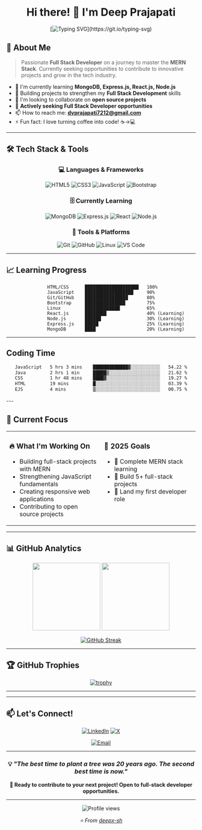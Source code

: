 <div align="center">

# Hi there! 👋 I'm Deep Prajapati
</div>
<div align="center">
  
[![Typing SVG](https://readme-typing-svg.herokuapp.com?font=Fira+Code&size=30&duration=3000&pause=1000&color=9D00FF&center=true&vCenter=true&width=600&lines=Full+Stack+Developer;MERN+Stack+Enthusiast;Always+Learning+New+Things;Open+to+Opportunities!)](https://git.io/typing-svg)

</div>

## 🚀 About Me

> Passionate **Full Stack Developer** on a journey to master the **MERN Stack**. Currently seeking opportunities to contribute to innovative projects and grow in the tech industry.

- 🔭 I'm currently learning **MongoDB, Express.js, React.js, Node.js**
- 🌱 Building projects to strengthen my **Full Stack Development** skills
- 👯 I'm looking to collaborate on **open source projects**
- 💼 **Actively seeking Full Stack Developer opportunities**
- 📫 How to reach me: **dvprajapati7212@gmail.com**
- ⚡ Fun fact: I love turning coffee into code! ☕→💻

---

## 🛠️ Tech Stack & Tools

<div align="center">

### 💻 Languages & Frameworks
![HTML5](https://img.shields.io/badge/HTML5-E34F26?style=for-the-badge&logo=html5&logoColor=white)
![CSS3](https://img.shields.io/badge/CSS3-1572B6?style=for-the-badge&logo=css3&logoColor=white)
![JavaScript](https://img.shields.io/badge/JavaScript-F7DF1E?style=for-the-badge&logo=javascript&logoColor=black)
![Bootstrap](https://img.shields.io/badge/Bootstrap-563D7C?style=for-the-badge&logo=bootstrap&logoColor=white)

### 🗄️ Currently Learning
![MongoDB](https://img.shields.io/badge/MongoDB-4EA94B?style=for-the-badge&logo=mongodb&logoColor=white)
![Express.js](https://img.shields.io/badge/Express.js-404D59?style=for-the-badge)
![React](https://img.shields.io/badge/React-20232A?style=for-the-badge&logo=react&logoColor=61DAFB)
![Node.js](https://img.shields.io/badge/Node.js-43853D?style=for-the-badge&logo=node.js&logoColor=white)

### 🔧 Tools & Platforms
![Git](https://img.shields.io/badge/Git-F05032?style=for-the-badge&logo=git&logoColor=white)
![GitHub](https://img.shields.io/badge/GitHub-100000?style=for-the-badge&logo=github&logoColor=white)
![Linux](https://img.shields.io/badge/Linux-FCC624?style=for-the-badge&logo=linux&logoColor=black)
![VS Code](https://img.shields.io/badge/Visual_Studio_Code-0078D4?style=for-the-badge&logo=visual%20studio%20code&logoColor=white)

</div>

---

## 📈 Learning Progress

<div align="center">

```text
 HTML/CSS      ████████████████████   100%
JavaScript    ██████████████████     90%
Git/GitHub    ████████████████       80%
Bootstrap     ███████████████        75%
Linux         █████████████          65%
           React.js      ████████               40% (Learning)
           Node.js       ██████                 30% (Learning)
           Express.js    █████                  25% (Learning)
           MongoDB       ████                   20% (Learning)
```

</div>

---
## Coding Time
<div align="center">
<!--START_SECTION:waka-->

```txt
JavaScript   5 hrs 3 mins    █████████████▓░░░░░░░░░░░   54.22 %
Java         2 hrs 1 min     █████▒░░░░░░░░░░░░░░░░░░░   21.62 %
CSS          1 hr 48 mins    ████▓░░░░░░░░░░░░░░░░░░░░   19.27 %
HTML         19 mins         █░░░░░░░░░░░░░░░░░░░░░░░░   03.39 %
EJS          4 mins          ▒░░░░░░░░░░░░░░░░░░░░░░░░   00.75 %
```

<!--END_SECTION:waka-->
</div>
---

## 🎯 Current Focus

<div align="center">
  
<table>
<tr>
<td width="50%" valign="top">

### 🔥 What I'm Working On
- Building full-stack projects with MERN
- Strengthening JavaScript fundamentals
- Creating responsive web applications
- Contributing to open source projects

</td>
<td width="50%" valign="top">

### 🎯 2025 Goals
- 🔄 Complete MERN stack learning
- 🔄 Build 5+ full-stack projects
- 🎯 Land my first developer role

</td>
</tr>
</table>

</div>

---

## 📊 GitHub Analytics

<div align="center">
  
<img height="180em" src="https://github-readme-stats.vercel.app/api?username=deepx-sh&show_icons=true&theme=tokyonight&include_all_commits=true&count_private=true"/>
<img height="180em" src="https://github-readme-stats.vercel.app/api/top-langs/?username=deepx-sh&layout=compact&langs_count=7&theme=tokyonight"/>

</div>

<div align="center">
  
[![GitHub Streak](https://streak-stats.demolab.com/?user=deepx-sh&theme=tokyonight)](https://git.io/streak-stats)

</div>

---

## 🏆 GitHub Trophies

<div align="center">
  
[![trophy](https://github-profile-trophy.vercel.app/?username=deepx-sh&theme=tokyonight&row=1&column=6)](https://github.com/ryo-ma/github-profile-trophy)

</div>

---

<!-- ## 🌟 Featured Projects

<div align="center">

[![ReadMe Card](https://github-readme-stats.vercel.app/api/pin/?username=yourusername&repo=project1&theme=tokyonight)](https://github.com/yourusername/project1)
[![ReadMe Card](https://github-readme-stats.vercel.app/api/pin/?username=yourusername&repo=project2&theme=tokyonight)](https://github.com/yourusername/project2)

</div> -->

---

## 📫 Let's Connect!

<div align="center">

[![LinkedIn](https://img.shields.io/badge/LinkedIn-0077B5?style=for-the-badge&logo=linkedin&logoColor=white)](https://linkedin.com/in/deep-prajapati-63b6491b6)
[![X](https://img.shields.io/badge/X-1DA1F2?style=for-the-badge&logo=x&logoColor=black)](https://x.com/deepx_sh)
<!-- [![Portfolio](https://img.shields.io/badge/Portfolio-000000?style=for-the-badge&logo=notion&logoColor=white)](https://yourportfolio.com) -->
[![Email](https://img.shields.io/badge/Email-D14836?style=for-the-badge&logo=gmail&logoColor=white)](mailto:dvprajapati7212@gmail.com)

</div>

---

<div align="center">
  
### 💡 *"The best time to plant a tree was 20 years ago. The second best time is now."*

**🚀 Ready to contribute to your next project! Open to full-stack developer opportunities.**

---

<img src="https://komarev.com/ghpvc/?username=deepx-sh&color=blueviolet&style=flat-square&label=Profile+Views" alt="Profile views" />

*⭐️ From [deepx-sh](https://github.com/deepx-sh)*

</div>

